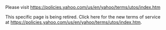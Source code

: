 Please visit https://policies.yahoo.com/us/en/yahoo/terms/utos/index.htm

This specific page is being retired. Click here for the new terms of service at https://policies.yahoo.com/us/en/yahoo/terms/utos/index.htm.